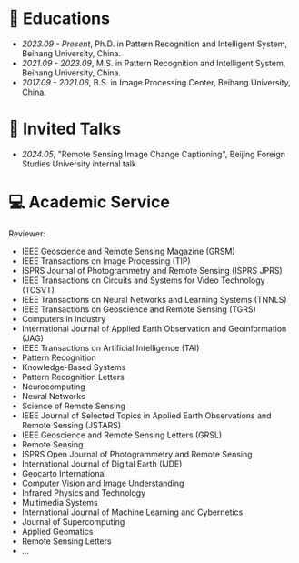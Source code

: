 # 📖 Educations
- *2023.09 - Present*, Ph.D. in Pattern Recognition and Intelligent System, Beihang University, China.
- *2021.09 - 2023.09*, M.S. in Pattern Recognition and Intelligent System, Beihang University, China.
- *2017.09 - 2021.06*, B.S. in Image Processing Center, Beihang University, China.

# 💬 Invited Talks
- *2024.05*, "Remote Sensing Image Change Captioning", Beijing Foreign Studies University internal talk

# 💻 Academic Service
Reviewer:
- IEEE Geoscience and Remote Sensing Magazine (GRSM)
- IEEE Transactions on Image Processing (TIP)
- ISPRS Journal of Photogrammetry and Remote Sensing (ISPRS JPRS)
- IEEE Transactions on Circuits and Systems for Video Technology (TCSVT)
- IEEE Transactions on Neural Networks and Learning Systems (TNNLS)
- IEEE Transactions on Geoscience and Remote Sensing (TGRS)
- Computers in Industry
- International Journal of Applied Earth Observation and Geoinformation (JAG)
- IEEE Transactions on Artificial Intelligence (TAI)
- Pattern Recognition
- Knowledge-Based Systems
- Pattern Recognition Letters
- Neurocomputing
- Neural Networks
- Science of Remote Sensing
- IEEE Journal of Selected Topics in Applied Earth Observations and Remote Sensing (JSTARS)
- IEEE Geoscience and Remote Sensing Letters (GRSL)
- Remote Sensing
- ISPRS Open Journal of Photogrammetry and Remote Sensing
- International Journal of Digital Earth (IJDE)
- Geocarto International
- Computer Vision and Image Understanding
- Infrared Physics and Technology
- Multimedia Systems
- International Journal of Machine Learning and Cybernetics
- Journal of Supercomputing
- Applied Geomatics
- Remote Sensing Letters
- ...


